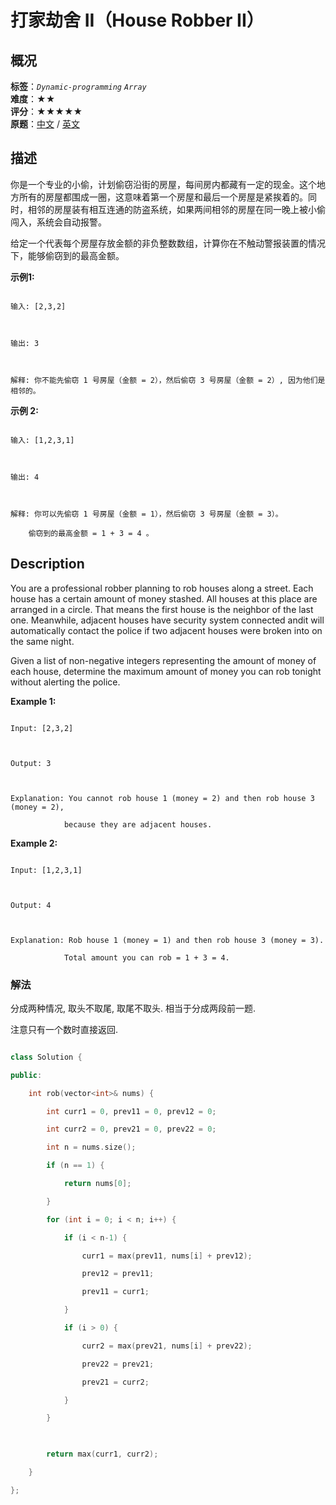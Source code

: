 # 打家劫舍 II（House Robber II）
## 概况
**标签**：*`Dynamic-programming`*  *`Array`*<br>
**难度**：★★<br>
**评分**：★★★★★<br>
**原题**：[中文](https://leetcode-cn.com/problems/house-robber-ii) / [英文](https://leetcode.com/problems/house-robber-ii)
## 描述

你是一个专业的小偷，计划偷窃沿街的房屋，每间房内都藏有一定的现金。这个地方所有的房屋都围成一圈，这意味着第一个房屋和最后一个房屋是紧挨着的。同时，相邻的房屋装有相互连通的防盗系统，如果两间相邻的房屋在同一晚上被小偷闯入，系统会自动报警。



给定一个代表每个房屋存放金额的非负整数数组，计算你在不触动警报装置的情况下，能够偷窃到的最高金额。



**示例1:**

```

输入: [2,3,2]



输出: 3



解释: 你不能先偷窃 1 号房屋（金额 = 2），然后偷窃 3 号房屋（金额 = 2）, 因为他们是相邻的。

```





**示例 2:**

```

输入: [1,2,3,1]



输出: 4



解释: 你可以先偷窃 1 号房屋（金额 = 1），然后偷窃 3 号房屋（金额 = 3）。

    偷窃到的最高金额 = 1 + 3 = 4 。

```



## Description

You are a professional robber planning to rob houses along a street. Each house has a certain amount of money stashed. All houses at this place are arranged in a circle. That means the first house is the neighbor of the last one. Meanwhile, adjacent houses have security system connected andit will automatically contact the police if two adjacent houses were broken into on the same night.



Given a list of non-negative integers representing the amount of money of each house, determine the maximum amount of money you can rob tonight without alerting the police.



**Example 1:**

```

Input: [2,3,2]



Output: 3



Explanation: You cannot rob house 1 (money = 2) and then rob house 3 (money = 2),

            because they are adjacent houses.

```





**Example 2:**

```

Input: [1,2,3,1]



Output: 4



Explanation: Rob house 1 (money = 1) and then rob house 3 (money = 3).

            Total amount you can rob = 1 + 3 = 4.

```





### 解法

分成两种情况, 取头不取尾, 取尾不取头. 相当于分成两段前一题.



注意只有一个数时直接返回.

```c++

class Solution {

public:

    int rob(vector<int>& nums) {

        int curr1 = 0, prev11 = 0, prev12 = 0;

        int curr2 = 0, prev21 = 0, prev22 = 0;

        int n = nums.size();

        if (n == 1) {

            return nums[0]; 

        }

        for (int i = 0; i < n; i++) {

            if (i < n-1) {

                curr1 = max(prev11, nums[i] + prev12);

                prev12 = prev11;

                prev11 = curr1;

            }

            if (i > 0) {

                curr2 = max(prev21, nums[i] + prev22);

                prev22 = prev21;

                prev21 = curr2;

            }

        }

        

        return max(curr1, curr2);

    }

};

```